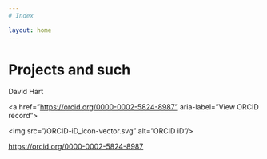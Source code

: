 ```yaml
---
# Index

layout: home
---
```


# Projects and such

David Hart

<a href=”https://orcid.org/0000-0002-5824-8987” aria-label=”View ORCID record”>

<img src=”/ORCID-iD_icon-vector.svg” alt=”ORCID iD”/>

https://orcid.org/0000-0002-5824-8987

</a>
